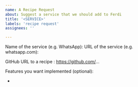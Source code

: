 ```yaml
---
name: A Recipe Request
about: Suggest a service that we should add to Ferdi
title: '<SERVICE>'
labels: 'recipe request'
assignees: ''

---
```

<!--
Before creating a new recipe request please check if you can add it yourself.
If you add a recipe yourself it will be added faster than having to go through other contributors to do this job for you.

As a first option to adding a service we recommend you search if someone already created such a recipe. For this, please search for your service name plus "Franz" on Github (e.g "WhatsApp Franz"), optionally you can also add "recipe" to the search query (e.g. "WhatsApp Franz recipe"). If you find a recipe (e.g. https://github.com/meetfranz/recipe-whatsapp), please check that its license allows us to add it to the repository. For this, open the "package.json" file of the project and look at the specified license. In most cases this will be '"license": "MIT"': The MIT License allows us to add the recipe! Please also check that the recipe is working (e.g. by adding it as a dev recipe to your Ferdi installation or looking if there are existing issues on the repository) and that it contains your desired features (e.g. look at the README). Another good indicator for if the recipe supports notifications is if there is code inside the "webview.js" file.
After finding a recipe you can let our fetch script add it to the repository for you. For this, please fork this repository on GitHub and follow the instructions on https://github.com/getferdi/recipes#importing-recipes-from-github. After adding the recipe, please create a PR back to this repository.

If there is no repository on GitHub you can also create one yourself - this often only takes 10-20 minutes and makes it much more likely that your service will get added! To create a recipe please look at this guide from Franz: https://github.com/meetfranz/plugins/blob/master/docs/integration.md.

IF YOU ARE NOT FAMILIAR WITH JAVASCRIPT: Please still search for a recipe using the guide above and add it to your request.
-->


<!-- Please complete the following form to create your recipe request: -->
Name of the service (e.g. WhatsApp): 
URL of the service (e.g. whatsapp.com):

GitHub URL to a recipe <!-- (optional but highly recommended. Please look at the intructions above)  -->: https://github.com/...

Features you want implemented (optional):
<!-- In this list you can write features you want this service to support, e.g. Notification support -->
- 
